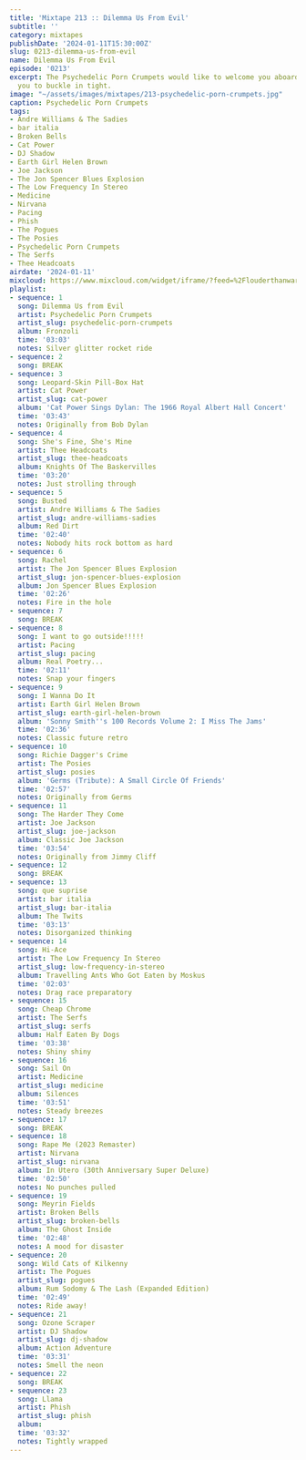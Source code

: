 ```yaml
---
title: 'Mixtape 213 :: Dilemma Us From Evil'
subtitle: ''
category: mixtapes
publishDate: '2024-01-11T15:30:00Z'
slug: 0213-dilemma-us-from-evil
name: Dilemma Us From Evil
episode: '0213'
excerpt: The Psychedelic Porn Crumpets would like to welcome you aboard and advise
  you to buckle in tight.
image: "~/assets/images/mixtapes/213-psychedelic-porn-crumpets.jpg"
caption: Psychedelic Porn Crumpets
tags:
- Andre Williams & The Sadies
- bar italia
- Broken Bells
- Cat Power
- DJ Shadow
- Earth Girl Helen Brown
- Joe Jackson
- The Jon Spencer Blues Explosion
- The Low Frequency In Stereo
- Medicine
- Nirvana
- Pacing
- Phish
- The Pogues
- The Posies
- Psychedelic Porn Crumpets
- The Serfs
- Thee Headcoats
airdate: '2024-01-11'
mixcloud: https://www.mixcloud.com/widget/iframe/?feed=%2Flouderthanwar%2Fthe-mixtape-213-dilemma-us-from-evil-2024-01-11%2F&hide_artwork=1&hide_cover=1
playlist:
- sequence: 1
  song: Dilemma Us from Evil
  artist: Psychedelic Porn Crumpets
  artist_slug: psychedelic-porn-crumpets
  album: Fronzoli
  time: '03:03'
  notes: Silver glitter rocket ride
- sequence: 2
  song: BREAK
- sequence: 3
  song: Leopard-Skin Pill-Box Hat
  artist: Cat Power
  artist_slug: cat-power
  album: 'Cat Power Sings Dylan: The 1966 Royal Albert Hall Concert'
  time: '03:43'
  notes: Originally from Bob Dylan
- sequence: 4
  song: She's Fine, She's Mine
  artist: Thee Headcoats
  artist_slug: thee-headcoats
  album: Knights Of The Baskervilles
  time: '03:20'
  notes: Just strolling through
- sequence: 5
  song: Busted
  artist: Andre Williams & The Sadies
  artist_slug: andre-williams-sadies
  album: Red Dirt
  time: '02:40'
  notes: Nobody hits rock bottom as hard
- sequence: 6
  song: Rachel
  artist: The Jon Spencer Blues Explosion
  artist_slug: jon-spencer-blues-explosion
  album: Jon Spencer Blues Explosion
  time: '02:26'
  notes: Fire in the hole
- sequence: 7
  song: BREAK
- sequence: 8
  song: I want to go outside!!!!!
  artist: Pacing
  artist_slug: pacing
  album: Real Poetry...
  time: '02:11'
  notes: Snap your fingers
- sequence: 9
  song: I Wanna Do It
  artist: Earth Girl Helen Brown
  artist_slug: earth-girl-helen-brown
  album: 'Sonny Smith''s 100 Records Volume 2: I Miss The Jams'
  time: '02:36'
  notes: Classic future retro
- sequence: 10
  song: Richie Dagger's Crime
  artist: The Posies
  artist_slug: posies
  album: 'Germs (Tribute): A Small Circle Of Friends'
  time: '02:57'
  notes: Originally from Germs
- sequence: 11
  song: The Harder They Come
  artist: Joe Jackson
  artist_slug: joe-jackson
  album: Classic Joe Jackson
  time: '03:54'
  notes: Originally from Jimmy Cliff
- sequence: 12
  song: BREAK
- sequence: 13
  song: que suprise
  artist: bar italia
  artist_slug: bar-italia
  album: The Twits
  time: '03:13'
  notes: Disorganized thinking
- sequence: 14
  song: Hi-Ace
  artist: The Low Frequency In Stereo
  artist_slug: low-frequency-in-stereo
  album: Travelling Ants Who Got Eaten by Moskus
  time: '02:03'
  notes: Drag race preparatory
- sequence: 15
  song: Cheap Chrome
  artist: The Serfs
  artist_slug: serfs
  album: Half Eaten By Dogs
  time: '03:38'
  notes: Shiny shiny
- sequence: 16
  song: Sail On
  artist: Medicine
  artist_slug: medicine
  album: Silences
  time: '03:51'
  notes: Steady breezes
- sequence: 17
  song: BREAK
- sequence: 18
  song: Rape Me (2023 Remaster)
  artist: Nirvana
  artist_slug: nirvana
  album: In Utero (30th Anniversary Super Deluxe)
  time: '02:50'
  notes: No punches pulled
- sequence: 19
  song: Meyrin Fields
  artist: Broken Bells
  artist_slug: broken-bells
  album: The Ghost Inside
  time: '02:48'
  notes: A mood for disaster
- sequence: 20
  song: Wild Cats of Kilkenny
  artist: The Pogues
  artist_slug: pogues
  album: Rum Sodomy & The Lash (Expanded Edition)
  time: '02:49'
  notes: Ride away!
- sequence: 21
  song: Ozone Scraper
  artist: DJ Shadow
  artist_slug: dj-shadow
  album: Action Adventure
  time: '03:31'
  notes: Smell the neon
- sequence: 22
  song: BREAK
- sequence: 23
  song: Llama
  artist: Phish
  artist_slug: phish
  album:
  time: '03:32'
  notes: Tightly wrapped
---
```


